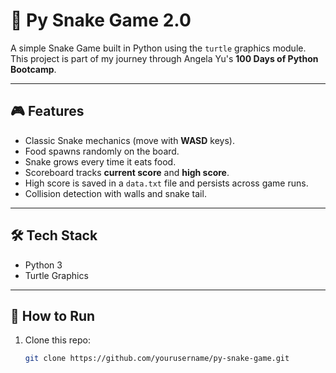 # 🐍 Py Snake Game 2.0

A simple Snake Game built in Python using the `turtle` graphics module.  
This project is part of my journey through Angela Yu's **100 Days of Python Bootcamp**.  

---

## 🎮 Features
- Classic Snake mechanics (move with **WASD** keys).  
- Food spawns randomly on the board.  
- Snake grows every time it eats food.  
- Scoreboard tracks **current score** and **high score**.  
- High score is saved in a `data.txt` file and persists across game runs.  
- Collision detection with walls and snake tail.  

---

## 🛠️ Tech Stack
- Python 3  
- Turtle Graphics  

---

## 🚀 How to Run
1. Clone this repo:
   ```bash
   git clone https://github.com/yourusername/py-snake-game.git
